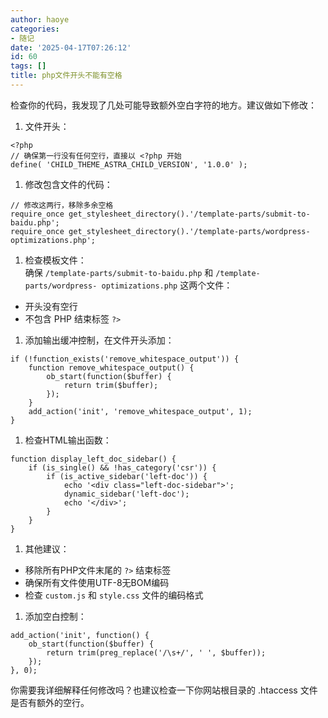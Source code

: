 ```yaml
---
author: haoye
categories:
- 随记
date: '2025-04-17T07:26:12'
id: 60
tags: []
title: php文件开头不能有空格
---
```


检查你的代码，我发现了几处可能导致额外空白字符的地方。建议做如下修改：

  1. 文件开头：

    
    
    <?php
    // 确保第一行没有任何空行，直接以 <?php 开始
    define( 'CHILD_THEME_ASTRA_CHILD_VERSION', '1.0.0' );
    

  1. 修改包含文件的代码：

    
    
    // 修改这两行，移除多余空格
    require_once get_stylesheet_directory().'/template-parts/submit-to-baidu.php';
    require_once get_stylesheet_directory().'/template-parts/wordpress-optimizations.php';
    

  1. 检查模板文件：  
确保 `/template-parts/submit-to-baidu.php` 和 `/template-parts/wordpress-
optimizations.php` 这两个文件：

  * 开头没有空行
  * 不包含 PHP 结束标签 `?>`

  1. 添加输出缓冲控制，在文件开头添加：

    
    
    if (!function_exists('remove_whitespace_output')) {
        function remove_whitespace_output() {
            ob_start(function($buffer) {
                return trim($buffer);
            });
        }
        add_action('init', 'remove_whitespace_output', 1);
    }
    

  1. 检查HTML输出函数：

    
    
    function display_left_doc_sidebar() {
        if (is_single() && !has_category('csr')) {
            if (is_active_sidebar('left-doc')) {
                echo '<div class="left-doc-sidebar">';
                dynamic_sidebar('left-doc');
                echo '</div>';
            }
        }
    }
    

  1. 其他建议：

  * 移除所有PHP文件末尾的 `?>` 结束标签
  * 确保所有文件使用UTF-8无BOM编码
  * 检查 `custom.js` 和 `style.css` 文件的编码格式

  1. 添加空白控制：

    
    
    add_action('init', function() {
        ob_start(function($buffer) {
            return trim(preg_replace('/\s+/', ' ', $buffer));
        });
    }, 0);
    

你需要我详细解释任何修改吗？也建议检查一下你网站根目录的 .htaccess 文件是否有额外的空行。

